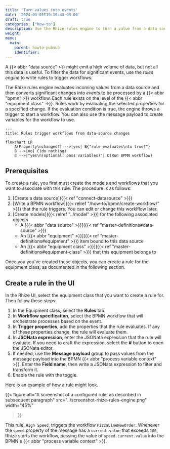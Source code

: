 ```yaml
---
title: 'Turn values into events'
date: '2024-03-05T19:10:43-03:00'
draft: true
categories: ["how-to"]
description: Use the Rhize rules engine to turn a value from a data source into an event for orchestration
weight:
menu:
  main:
    parent: howto-pubsub
    identifier:
---
```


A {{< abbr "data source" >}} might emit a high volume of data,
but not all this data is useful.
To filter the data for significant events, use the _rules engine_ to write rules to trigger workflows.

The Rhize rules engine evaluates incoming values from a data source and then converts significant changes into _events_ to be processed by a {{< abbr "bpmn" >}} workflow.
Each rule exists on the level of the {{< abbr "equipment class" ->}}.
Rules work by evaluating the selected properties for a specified change.
If the evaluation condition is true, the engine throws a trigger to start a workflow.
You can also use the message payload to create variables for the workflow to use.


```mermaid
---
title: Rules trigger workflows from data-source changes
---
flowchart LR
    A(Property\nchanged?) -->|yes| B{"rule evaluates\nto true?"}
    B -->|no| C(do nothing)
    B -->|"yes\n(optional: pass variables)"| D(Run BPMN workflow)
```

## Prerequisites

To create a rule, you first must create the models and workflows that you want to associate with this rule.
The procedure is as follows:
1. [Create a data source]({{< ref "connect-datasource" >}})
1. [Write a BPMN workflow]({{< relref "/how-to/bpmn/create-workflow/" >}}) that the rule triggers. You can edit or change this worklflow later.
1. [Create models]({{< relref "../model" >}}) for the following associated objects
    - A [{{< abbr "data source" >}}]({{< ref "master-definitions#data-source" >}})
    - An [{{< abbr "equipment" >}}]({{< ref "master-definitions#equipment" >}}) item bound to this data source
    - An [{{< abbr "equipment class" >}}]({{< ref "master-definitions#equipment-class" >}}) that this equipment belongs to

Once you you've created these objects, you can create a rule for the equipment class, as documented in the following section.

## Create a rule in the UI

In the Rhize UI, select the equipment class that you want to create a rule for.
Then follow these steps:

1. In the Equipment class, select the **Rules** tab.
1. In **Workflow specification**, select the BPMN workflow that will orchestrate processes based on the event.
1. In **Trigger properties**, add the properties that the rule evaluates. If any of these properties change, the rule will evaluate them.
1. In **JSONata expression**, enter the JSONata expression that the rule will evaluate. If you need to craft the expression, select the **#** button to open the JSONata editor.
1. If needed, use the **Message payload** group to pass values from the message payload into the BPMN {{< abbr "process variable context" >}}. Enter the **Field name**, then write a JSONata expression to filter and transform it.
1. Enable the rule with the toggle.

Here is an example of how a rule might look.

{{< figure
alt="A screenshot of a configured rule, as described in subsequent paragraph"
src="../screenshot-rhize-rules-engine.png"
width="45%"
>}}

This rule, `High Speed`, triggers the workflow `PizzaLineNewOrder`.
Whenever the `speed` property of the message has a `current.value` that exceeds `100`,
Rhize starts the workflow, passing the value of `speed.current.value` into the BPMN's {{< abbr "process variable context" >}}.
